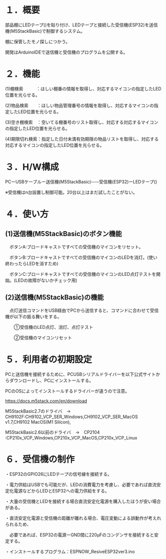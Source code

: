 # **１．概要**

部品棚にLEDテープ()を貼り付け、LEDテープと接続した受信機(ESP32)を送信機(M5StackBasic)で制御するシステム。

棚に保管したモノ探しにつかう。

開発はArduinoIDEで送信機と受信機のプログラムを公開する。


# **２．機能**

(1)棚検索　　　：ほしい棚番の情報を取得し、対応するマイコンの指定したLED位置を光らせる。

(2)物品検索　　：ほしい物品管理番号の情報を取得し、対応するマイコンの指定したLED位置を光らせる。

(3)空き棚検索　：空いてる棚番号のリスト取得し、対応する対応するマイコンの指定したLED位置を光らせる。

(4)期限切れ検索：指定した日付未満有効期限の物品リストを取得し、対応する対応するマイコンの指定したLED位置を光らせる。


# **３．H/W構成**

PCーUSBケーブルー送信機(M5StackBasic)----受信機(ESP32)ーLEDテープ()

※受信機はn台設置し制御可能。20台以上はまだ試したことがない。


# **４．使い方**

## (1)送信機(M5StackBasic)のボタン機能

　ボタンA:ブロードキャストですべての受信機のマイコンをリセット。

　ボタンB:ブロードキャストですべての受信機のマイコンのLEDを消灯。(使い終わったらLEDを消すため)

　ボタンC:ブロードキャストですべての受信機のマイコンのLED点灯テストを開始。(LEDの故障がないかチェック用)

## (2)送信機(M5StackBasic)の機能
 
 　点灯送信コマンドをUSB経由でPCから送信すると、コマンドに合わせて受信機が以下の振る舞いをする。
   
 　　①受信機のLED点灯、消灯、点灯テスト
    
 　　②受信機のマイコンリセット


# **５．利用者の初期設定**
PCと送信機を接続するために、PCUSBシリアルドライバーを以下公式サイトからダウンロードし、PCにインストールする。
 
PCのOSによってインストールするドライバーが違うので注意。
 
https://docs.m5stack.com/en/download

M5StackBasic2.7のドライバ　→　CH9102F:CH9102_VCP_SER_Windows,CH9102_VCP_SER_MacOS v1.7,CH9102 MacOS(M1 Silicon),

M5StackBasic2.6以前のドライバ　→　CP2104 :CP210x_VCP_Windows,CP210x_VCP_MacOS,CP210x_VCP_Linux

# **６．受信機の制作**
・ESP32のGPIO26にLEDテープの信号線を接続する。

・電力供給はUSBでも可能だが、LEDの消費電力を考慮し、必要であれば直流安定化電源などからLEDとESP32への電力供給をする。
 
・大量の受信機とLEDを接続する場合直流安定化電源を購入したほうが安い場合がある。
 
・直流安定化電源と受信機の距離が離れる場合、電圧変動による誤動作が考えれられるため、
 
　必要であれば、ESP32の電源ーGND間に220μFのコンデンサを接続すると安定する。
 
・インストールするプログラム：ESPNOW_ResiveESP32ver3.ino
